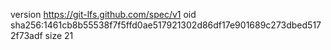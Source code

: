 version https://git-lfs.github.com/spec/v1
oid sha256:1461cb8b55538f7f5ffd0ae517921302d86df17e901689c273dbed5172f73adf
size 21
